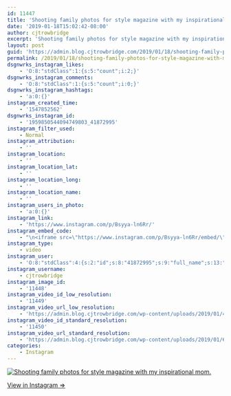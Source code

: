 ```yaml
---
id: 11447
title: 'Shooting family photos for style magazine with my inspirational mom.'
date: '2019-01-18T15:02:42-08:00'
author: cjtrowbridge
excerpt: 'Shooting family photos for style magazine with my inspirational mom.'
layout: post
guid: 'https://admin.blog.cjtrowbridge.com/2019/01/18/shooting-family-photos-for-style-magazine-with-my-inspirational-mom/'
permalink: /2019/01/18/shooting-family-photos-for-style-magazine-with-my-inspirational-mom/
dsgnwrks_instagram_likes:
    - 'O:8:"stdClass":1:{s:5:"count";i:2;}'
dsgnwrks_instagram_comments:
    - 'O:8:"stdClass":1:{s:5:"count";i:0;}'
dsgnwrks_instagram_hashtags:
    - 'a:0:{}'
instagram_created_time:
    - '1547852562'
dsgnwrks_instagram_id:
    - '1959850544094749803_41872995'
instagram_filter_used:
    - Normal
instagram_attribution:
    - ''
instagram_location:
    - ''
instagram_location_lat:
    - ''
instagram_location_long:
    - ''
instagram_location_name:
    - ''
instagram_users_in_photo:
    - 'a:0:{}'
instagram_link:
    - 'https://www.instagram.com/p/Bsyya-ln6Rr/'
instagram_embed_code:
    - "\n<iframe src=\"https://www.instagram.com/p/Bsyya-ln6Rr/embed/\" width=\"612\" height=\"710\" frameborder=\"0\" scrolling=\"no\" allowtransparency=\"true\" class=\"insta-image-embed\"></iframe>\n"
instagram_type:
    - video
instagram_user:
    - 'O:8:"stdClass":4:{s:2:"id";s:8:"41872995";s:9:"full_name";s:13:"CJ Trowbridge";s:15:"profile_picture";s:184:"https://scontent.cdninstagram.com/vp/4b2eb204d42479145a612faee249bd8d/5CCD5D0B/t51.2885-19/s150x150/49719818_1996732167092496_2139941882996719616_n.jpg?_nc_ht=scontent.cdninstagram.com";s:8:"username";s:12:"cjtrowbridge";}'
instagram_username:
    - cjtrowbridge
instagram_image_id:
    - '11448'
instagram_video_id_low_resolution:
    - '11449'
instagram_video_url_low_resolution:
    - 'https://admin.blog.cjtrowbridge.com/wp-content/uploads/2019/01/480x480-video-1547852562.mp4'
instagram_video_id_standard_resolution:
    - '11450'
instagram_video_url_standard_resolution:
    - 'https://admin.blog.cjtrowbridge.com/wp-content/uploads/2019/01/640x640-video-1547852562.mp4'
categories:
    - Instagram
---
```


[![Shooting family photos for style magazine with my inspirational mom.](https://blog.cjtrowbridge.com/wp-content/uploads/2019/01/shooting-family-photos-for-style-1-1.jpg)](https://www.instagram.com/p/Bsyya-ln6Rr/)

[View in Instagram ⇒](https://www.instagram.com/p/Bsyya-ln6Rr/)